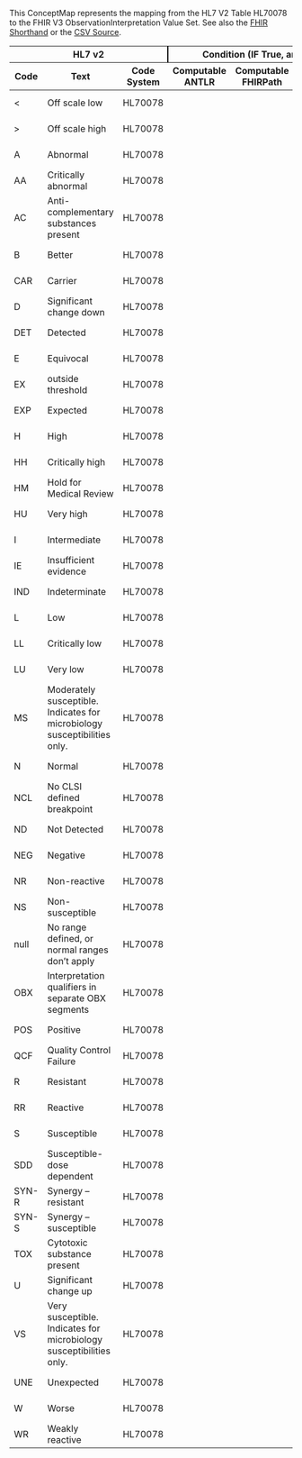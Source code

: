 
This ConceptMap represents the mapping from the HL7 V2 Table HL70078 to the FHIR V3 ObservationInterpretation Value Set. See also the <a href='https://github.com/HL7/v2-to-fhir/blob/master/tank/Table HL70078 to V3 ObservationInterpretation.fsh'>FHIR Shorthand</a> or the <a href='https://github.com/HL7/v2-to-fhir/blob/master/mappings/codesystems/HL7 Concept Map_ Interpretation Codes - Sheet1.csv'>CSV Source</a>.
<table class='grid'><thead>
<tr><th colspan='3' style='border-right: 2px solid black;'>HL7 v2</th><th colspan='3' style='border-right: 2px solid black;'>Condition (IF True, args)</th><th colspan='4'>HL7 FHIR</th><th rowspan='2'>Comments</th></tr>
<tr><th>Code</th><th>Text</th><th>Code System</th><th>Computable ANTLR</th><th>Computable FHIRPath</th><th>Narrative</th><th>Code</th><th>Proposed Extension</th><th>Display</th><th>Code System</th></tr></thead>
<tbody>
<tr><td>&lt; </td><td>Off scale low</td><td style='border-right: 2px'>HL70078</td><td></td><td></td><td style='border-right: 2px'></td><td>&lt;</td><td></td><td>Off scale low</td><td><a href='https://hl7.org/fhir/R4/v3/ObservationInterpretation/cs.html'>http://terminology.hl7.org/CodeSystem/v3-ObservationInterpretation</a></td><td></td></tr>
<tr><td>&gt; </td><td>Off scale high</td><td style='border-right: 2px'>HL70078</td><td></td><td></td><td style='border-right: 2px'></td><td>&gt;</td><td></td><td>Off scale high</td><td><a href='https://hl7.org/fhir/R4/v3/ObservationInterpretation/cs.html'>http://terminology.hl7.org/CodeSystem/v3-ObservationInterpretation</a></td><td></td></tr>
<tr><td>A</td><td>Abnormal</td><td style='border-right: 2px'>HL70078</td><td></td><td></td><td style='border-right: 2px'></td><td>A</td><td></td><td>Abnormal</td><td><a href='https://hl7.org/fhir/R4/v3/ObservationInterpretation/cs.html'>http://terminology.hl7.org/CodeSystem/v3-ObservationInterpretation</a></td><td></td></tr>
<tr><td>AA</td><td>Critically abnormal</td><td style='border-right: 2px'>HL70078</td><td></td><td></td><td style='border-right: 2px'></td><td>AA</td><td></td><td>Critical abnormal</td><td><a href='https://hl7.org/fhir/R4/v3/ObservationInterpretation/cs.html'>http://terminology.hl7.org/CodeSystem/v3-ObservationInterpretation</a></td><td></td></tr>
<tr><td>AC</td><td>Anti-complementary substances present</td><td style='border-right: 2px'>HL70078</td><td></td><td></td><td style='border-right: 2px'></td><td>AC</td><td></td><td>Anti-complementary substances present</td><td><a href='#broken'><span style='font-weight: bold; color: red'>Get the pattern/value</span></a></td><td></td></tr>
<tr><td>B</td><td>Better</td><td style='border-right: 2px'>HL70078</td><td></td><td></td><td style='border-right: 2px'></td><td>B</td><td></td><td>Better</td><td><a href='https://hl7.org/fhir/R4/v3/ObservationInterpretation/cs.html'>http://terminology.hl7.org/CodeSystem/v3-ObservationInterpretation</a></td><td></td></tr>
<tr><td>CAR</td><td>Carrier</td><td style='border-right: 2px'>HL70078</td><td></td><td></td><td style='border-right: 2px'></td><td>CAR</td><td></td><td>Carrier</td><td><a href='https://hl7.org/fhir/R4/v3/ObservationInterpretation/cs.html'>http://terminology.hl7.org/CodeSystem/v3-ObservationInterpretation</a></td><td></td></tr>
<tr><td>D</td><td>Significant change down</td><td style='border-right: 2px'>HL70078</td><td></td><td></td><td style='border-right: 2px'></td><td>D</td><td></td><td>Significant change down</td><td><a href='https://hl7.org/fhir/R4/v3/ObservationInterpretation/cs.html'>http://terminology.hl7.org/CodeSystem/v3-ObservationInterpretation</a></td><td></td></tr>
<tr><td>DET</td><td>Detected</td><td style='border-right: 2px'>HL70078</td><td></td><td></td><td style='border-right: 2px'></td><td>DET</td><td></td><td>Detected</td><td><a href='https://hl7.org/fhir/R4/v3/ObservationInterpretation/cs.html'>http://terminology.hl7.org/CodeSystem/v3-ObservationInterpretation</a></td><td></td></tr>
<tr><td>E</td><td>Equivocal</td><td style='border-right: 2px'>HL70078</td><td></td><td></td><td style='border-right: 2px'></td><td>E</td><td></td><td>Equivocal</td><td><a href='https://hl7.org/fhir/R4/v3/ObservationInterpretation/cs.html'>http://terminology.hl7.org/CodeSystem/v3-ObservationInterpretation</a></td><td></td></tr>
<tr><td>EX</td><td>outside threshold</td><td style='border-right: 2px'>HL70078</td><td></td><td></td><td style='border-right: 2px'></td><td>EX</td><td></td><td>outside threshold</td><td><a href='https://hl7.org/fhir/R4/v3/ObservationInterpretation/cs.html'>http://terminology.hl7.org/CodeSystem/v3-ObservationInterpretation</a></td><td></td></tr>
<tr><td>EXP</td><td>Expected</td><td style='border-right: 2px'>HL70078</td><td></td><td></td><td style='border-right: 2px'></td><td>EXP</td><td></td><td>Expected</td><td><a href='https://hl7.org/fhir/R4/v3/ObservationInterpretation/cs.html'>http://terminology.hl7.org/CodeSystem/v3-ObservationInterpretation</a></td><td></td></tr>
<tr><td>H</td><td>High</td><td style='border-right: 2px'>HL70078</td><td></td><td></td><td style='border-right: 2px'></td><td>H</td><td></td><td>High</td><td><a href='https://hl7.org/fhir/R4/v3/ObservationInterpretation/cs.html'>http://terminology.hl7.org/CodeSystem/v3-ObservationInterpretation</a></td><td></td></tr>
<tr><td>HH</td><td>Critically high</td><td style='border-right: 2px'>HL70078</td><td></td><td></td><td style='border-right: 2px'></td><td>HH</td><td></td><td>Critical high</td><td><a href='https://hl7.org/fhir/R4/v3/ObservationInterpretation/cs.html'>http://terminology.hl7.org/CodeSystem/v3-ObservationInterpretation</a></td><td></td></tr>
<tr><td>HM</td><td>Hold for Medical Review</td><td style='border-right: 2px'>HL70078</td><td></td><td></td><td style='border-right: 2px'></td><td></td><td></td><td></td><td></td><td></td></tr>
<tr><td>HU</td><td>Very high</td><td style='border-right: 2px'>HL70078</td><td></td><td></td><td style='border-right: 2px'></td><td>HU</td><td></td><td>Significantly high</td><td><a href='https://hl7.org/fhir/R4/v3/ObservationInterpretation/cs.html'>http://terminology.hl7.org/CodeSystem/v3-ObservationInterpretation</a></td><td></td></tr>
<tr><td>I</td><td>Intermediate</td><td style='border-right: 2px'>HL70078</td><td></td><td></td><td style='border-right: 2px'></td><td>I</td><td></td><td>Intermediate</td><td><a href='https://hl7.org/fhir/R4/v3/ObservationInterpretation/cs.html'>http://terminology.hl7.org/CodeSystem/v3-ObservationInterpretation</a></td><td></td></tr>
<tr><td>IE</td><td>Insufficient evidence</td><td style='border-right: 2px'>HL70078</td><td></td><td></td><td style='border-right: 2px'></td><td>IE</td><td></td><td>Insufficient evidence</td><td><a href='https://hl7.org/fhir/R4/v3/ObservationInterpretation/cs.html'>http://terminology.hl7.org/CodeSystem/v3-ObservationInterpretation</a></td><td></td></tr>
<tr><td>IND</td><td>Indeterminate</td><td style='border-right: 2px'>HL70078</td><td></td><td></td><td style='border-right: 2px'></td><td>IND</td><td></td><td>Indeterminate</td><td><a href='https://hl7.org/fhir/R4/v3/ObservationInterpretation/cs.html'>http://terminology.hl7.org/CodeSystem/v3-ObservationInterpretation</a></td><td></td></tr>
<tr><td>L</td><td>Low</td><td style='border-right: 2px'>HL70078</td><td></td><td></td><td style='border-right: 2px'></td><td>L</td><td></td><td>Low</td><td><a href='https://hl7.org/fhir/R4/v3/ObservationInterpretation/cs.html'>http://terminology.hl7.org/CodeSystem/v3-ObservationInterpretation</a></td><td></td></tr>
<tr><td>LL</td><td>Critically low</td><td style='border-right: 2px'>HL70078</td><td></td><td></td><td style='border-right: 2px'></td><td>LL</td><td></td><td>Critical low</td><td><a href='https://hl7.org/fhir/R4/v3/ObservationInterpretation/cs.html'>http://terminology.hl7.org/CodeSystem/v3-ObservationInterpretation</a></td><td></td></tr>
<tr><td>LU</td><td>Very low</td><td style='border-right: 2px'>HL70078</td><td></td><td></td><td style='border-right: 2px'></td><td>LU</td><td></td><td>Significantly low</td><td><a href='https://hl7.org/fhir/R4/v3/ObservationInterpretation/cs.html'>http://terminology.hl7.org/CodeSystem/v3-ObservationInterpretation</a></td><td></td></tr>
<tr><td>MS</td><td>Moderately susceptible. Indicates for microbiology susceptibilities only.</td><td style='border-right: 2px'>HL70078</td><td></td><td></td><td style='border-right: 2px'></td><td></td><td></td><td></td><td></td><td></td></tr>
<tr><td>N</td><td>Normal</td><td style='border-right: 2px'>HL70078</td><td></td><td></td><td style='border-right: 2px'></td><td>N</td><td></td><td>Normal</td><td><a href='https://hl7.org/fhir/R4/v3/ObservationInterpretation/cs.html'>http://terminology.hl7.org/CodeSystem/v3-ObservationInterpretation</a></td><td></td></tr>
<tr><td>NCL</td><td>No CLSI defined breakpoint</td><td style='border-right: 2px'>HL70078</td><td></td><td></td><td style='border-right: 2px'></td><td>NCL</td><td></td><td>No CLSI defined breakpoint</td><td><a href='https://hl7.org/fhir/R4/v3/ObservationInterpretation/cs.html'>http://terminology.hl7.org/CodeSystem/v3-ObservationInterpretation</a></td><td></td></tr>
<tr><td>ND</td><td>Not Detected</td><td style='border-right: 2px'>HL70078</td><td></td><td></td><td style='border-right: 2px'></td><td>ND</td><td></td><td>Not detected</td><td><a href='https://hl7.org/fhir/R4/v3/ObservationInterpretation/cs.html'>http://terminology.hl7.org/CodeSystem/v3-ObservationInterpretation</a></td><td></td></tr>
<tr><td>NEG</td><td>Negative</td><td style='border-right: 2px'>HL70078</td><td></td><td></td><td style='border-right: 2px'></td><td>NEG</td><td></td><td>Negative</td><td><a href='https://hl7.org/fhir/R4/v3/ObservationInterpretation/cs.html'>http://terminology.hl7.org/CodeSystem/v3-ObservationInterpretation</a></td><td></td></tr>
<tr><td>NR</td><td>Non-reactive</td><td style='border-right: 2px'>HL70078</td><td></td><td></td><td style='border-right: 2px'></td><td>NR</td><td></td><td>Non-reactive</td><td><a href='https://hl7.org/fhir/R4/v3/ObservationInterpretation/cs.html'>http://terminology.hl7.org/CodeSystem/v3-ObservationInterpretation</a></td><td></td></tr>
<tr><td>NS</td><td>Non-susceptible</td><td style='border-right: 2px'>HL70078</td><td></td><td></td><td style='border-right: 2px'></td><td>NS</td><td></td><td>Non-susceptible</td><td><a href='https://hl7.org/fhir/R4/v3/ObservationInterpretation/cs.html'>http://terminology.hl7.org/CodeSystem/v3-ObservationInterpretation</a></td><td></td></tr>
<tr><td>null</td><td>No range defined, or normal ranges don’t apply</td><td style='border-right: 2px'>HL70078</td><td></td><td></td><td style='border-right: 2px'></td><td></td><td></td><td></td><td></td><td></td></tr>
<tr><td>OBX</td><td>Interpretation qualifiers in separate OBX segments</td><td style='border-right: 2px'>HL70078</td><td></td><td></td><td style='border-right: 2px'></td><td></td><td></td><td></td><td></td><td></td></tr>
<tr><td>POS</td><td>Positive</td><td style='border-right: 2px'>HL70078</td><td></td><td></td><td style='border-right: 2px'></td><td>POS</td><td></td><td>Positive</td><td><a href='https://hl7.org/fhir/R4/v3/ObservationInterpretation/cs.html'>http://terminology.hl7.org/CodeSystem/v3-ObservationInterpretation</a></td><td></td></tr>
<tr><td>QCF</td><td>Quality Control Failure</td><td style='border-right: 2px'>HL70078</td><td></td><td></td><td style='border-right: 2px'></td><td></td><td></td><td></td><td></td><td></td></tr>
<tr><td>R</td><td>Resistant</td><td style='border-right: 2px'>HL70078</td><td></td><td></td><td style='border-right: 2px'></td><td>R</td><td></td><td>Resistant</td><td><a href='https://hl7.org/fhir/R4/v3/ObservationInterpretation/cs.html'>http://terminology.hl7.org/CodeSystem/v3-ObservationInterpretation</a></td><td></td></tr>
<tr><td>RR</td><td>Reactive</td><td style='border-right: 2px'>HL70078</td><td></td><td></td><td style='border-right: 2px'></td><td>RR</td><td></td><td>Reactive</td><td><a href='https://hl7.org/fhir/R4/v3/ObservationInterpretation/cs.html'>http://terminology.hl7.org/CodeSystem/v3-ObservationInterpretation</a></td><td></td></tr>
<tr><td>S</td><td>Susceptible</td><td style='border-right: 2px'>HL70078</td><td></td><td></td><td style='border-right: 2px'></td><td>S</td><td></td><td>Susceptible</td><td><a href='https://hl7.org/fhir/R4/v3/ObservationInterpretation/cs.html'>http://terminology.hl7.org/CodeSystem/v3-ObservationInterpretation</a></td><td></td></tr>
<tr><td>SDD</td><td>Susceptible-dose dependent</td><td style='border-right: 2px'>HL70078</td><td></td><td></td><td style='border-right: 2px'></td><td>SDD</td><td></td><td>Susceptible-dose dependent</td><td><a href='https://hl7.org/fhir/R4/v3/ObservationInterpretation/cs.html'>http://terminology.hl7.org/CodeSystem/v3-ObservationInterpretation</a></td><td></td></tr>
<tr><td>SYN-R</td><td>Synergy – resistant</td><td style='border-right: 2px'>HL70078</td><td></td><td></td><td style='border-right: 2px'></td><td>SYN-R</td><td></td><td>Synergy - resistant</td><td><a href='https://hl7.org/fhir/R4/v3/ObservationInterpretation/cs.html'>http://terminology.hl7.org/CodeSystem/v3-ObservationInterpretation</a></td><td></td></tr>
<tr><td>SYN-S</td><td>Synergy – susceptible</td><td style='border-right: 2px'>HL70078</td><td></td><td></td><td style='border-right: 2px'></td><td>SYN-S</td><td></td><td>Synergy - susceptible</td><td><a href='https://hl7.org/fhir/R4/v3/ObservationInterpretation/cs.html'>http://terminology.hl7.org/CodeSystem/v3-ObservationInterpretation</a></td><td></td></tr>
<tr><td>TOX</td><td>Cytotoxic substance present</td><td style='border-right: 2px'>HL70078</td><td></td><td></td><td style='border-right: 2px'></td><td></td><td></td><td></td><td></td><td></td></tr>
<tr><td>U</td><td>Significant change up</td><td style='border-right: 2px'>HL70078</td><td></td><td></td><td style='border-right: 2px'></td><td>U</td><td></td><td>Significant change up</td><td><a href='https://hl7.org/fhir/R4/v3/ObservationInterpretation/cs.html'>http://terminology.hl7.org/CodeSystem/v3-ObservationInterpretation</a></td><td></td></tr>
<tr><td>VS</td><td>Very susceptible. Indicates for microbiology susceptibilities only.</td><td style='border-right: 2px'>HL70078</td><td></td><td></td><td style='border-right: 2px'></td><td></td><td></td><td></td><td></td><td></td></tr>
<tr><td>UNE</td><td>Unexpected</td><td style='border-right: 2px'>HL70078</td><td></td><td></td><td style='border-right: 2px'></td><td>UNE</td><td></td><td>Unexpected</td><td><a href='https://hl7.org/fhir/R4/v3/ObservationInterpretation/cs.html'>http://terminology.hl7.org/CodeSystem/v3-ObservationInterpretation</a></td><td></td></tr>
<tr><td>W</td><td>Worse</td><td style='border-right: 2px'>HL70078</td><td></td><td></td><td style='border-right: 2px'></td><td>W</td><td></td><td>Worse</td><td><a href='https://hl7.org/fhir/R4/v3/ObservationInterpretation/cs.html'>http://terminology.hl7.org/CodeSystem/v3-ObservationInterpretation</a></td><td></td></tr>
<tr><td>WR</td><td>Weakly reactive</td><td style='border-right: 2px'>HL70078</td><td></td><td></td><td style='border-right: 2px'></td><td>WR</td><td></td><td>Weakly reactive</td><td><a href='https://hl7.org/fhir/R4/v3/ObservationInterpretation/cs.html'>http://terminology.hl7.org/CodeSystem/v3-ObservationInterpretation</a></td><td></td></tr>
</tbody></table>
